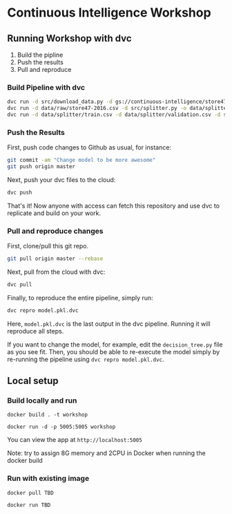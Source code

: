 # Continuous Intelligence Workshop

## Running Workshop with dvc

1. Build the pipline
2. Push the results
3. Pull and reproduce

### Build Pipeline with dvc

```sh
dvc run -d src/download_data.py -d gs://continuous-intelligence/store47-2016.csv -o data/raw/store47-2016.csv python src/download_data.py
dvc run -d data/raw/store47-2016.csv -d src/splitter.py -o data/splitter/train.csv -o data/splitter/validation.csv python src/splitter.py
dvc run -d data/splitter/train.csv -d data/splitter/validation.csv -d src/decision_tree.py -o data/decision_tree/model.pkl -M data/decision_tree/score_and_metadata.csv python src/decision_tree.py
```

### Push the Results

First, push code changes to Github as usual, for instance:
```sh
git commit -am "Change model to be more awesome"
git push origin master
```

Next, push your dvc files to the cloud:
```sh
dvc push
```

That's it! Now anyone with access can fetch this repository and use dvc to replicate and build on your work.

### Pull and reproduce changes

First, clone/pull this git repo.

```sh
git pull origin master --rebase
```

Next, pull from the cloud with dvc:
```sh
dvc pull
```

Finally, to reproduce the entire pipeline, simply run:
```sh
dvc repro model.pkl.dvc
```
Here, `model.pkl.dvc` is the last output in the dvc pipeline. Running it will reproduce all steps.

If you want to change the model, for example, edit the `decision_tree.py` file as you see fit. Then, you should be able to re-execute the model simply by re-running the pipeline using `dvc repro model.pkl.dvc`.

## Local setup

### Build locally and run

`docker build . -t workshop`

`docker run -d -p 5005:5005 workshop`

You can view the app at `http://localhost:5005`

Note: try to assign 8G memory and 2CPU in Docker when running the docker build

### Run with existing image

`docker pull TBD`

`docker run TBD`
